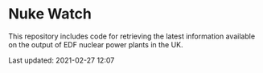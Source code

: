 # Nuke Watch

This repository includes code for retrieving the latest information available on the output of EDF nuclear power plants in the UK.

Last updated: 2021-02-27 12:07